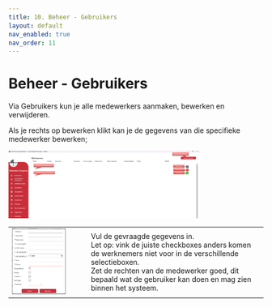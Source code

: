 ```yaml
---
title: 10. Beheer - Gebruikers
layout: default
nav_enabled: true
nav_order: 11
---
```


# Beheer - Gebruikers
Via Gebruikers kun je alle medewerkers aanmaken, bewerken en verwijderen.

Als je rechts op bewerken klikt kan je de gegevens van die specifieke medewerker bewerken;

<p float="left">
  <a href="./images/werknemers.png" target="_blank">
    <img src="./images/werknemers.png" alt="Screenshot of the application" width="75%" />
  </a>
</p>


<table>
  <tr>
    <td>
      <a href="./images/werknemersnewedit.png" target="_blank">
        <img src="./images/werknemersnewedit.png" alt="Screenshot of the application" width="75%" />
      </a>
    </td>
    <td>
      Vul de gevraagde gegevens in.<br/>
      Let op: vink de juiste checkboxes anders komen de werknemers niet voor in de verschillende selectieboxen.<br/>
      Zet de rechten van de medewerker goed, dit bepaald wat de gebruiker kan doen en mag zien binnen het systeem.<br/>
    </td>
  </tr>
</table>
